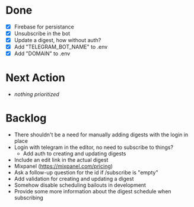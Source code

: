 # Done
- [x] Firebase for persistance
- [x] Unsubscribe in the bot
- [x] Update a digest, how without auth?
- [x] Add "TELEGRAM_BOT_NAME" to .env
- [x] Add "DOMAIN" to .env

# Next Action
- _nothing prioritized_

# Backlog
- There shouldn't be a need for manually adding digests with the login in place
- Login with telegram in the editor, no need to subscribe to things?
  - Add auth to creating and updating digests
- Include an edit link in the actual digest
- Mixpanel (https://mixpanel.com/pricing)
- Ask a follow-up question for the id if /subscribe is "empty"
- Add validation for creating and updating a digest
- Somehow disable scheduling bailouts in development
- Provide some more information about the digest schedule when subscribing
